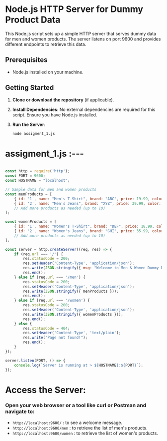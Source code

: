 # Node.js HTTP Server for Dummy Product Data

This Node.js script sets up a simple HTTP server that serves dummy data for men and women products. The server listens on port 9600 and provides different endpoints to retrieve this data.

## Prerequisites

- Node.js installed on your machine.

## Getting Started

1. **Clone or download the repository** (if applicable).

2. **Install Dependencies**: No external dependencies are required for this script. Ensure you have Node.js installed.

3. **Run the Server**:
   ```bash
   node assigment_1.js


# assigment_1.js :---
```javaScript

const http = require('http');
const PORT = 9600;
const HOSTNAME = "localhost";

// Sample data for men and women products
const menProducts = [
    { id: '1', name: "Men's T-Shirt", brand: "ABC", price: 19.99, color: "Blue", size: "M", category: "Clothing" },
    { id: '2', name: "Men's Jeans", brand: "XYZ", price: 39.99, color: "Black", size: "L", category: "Clothing" },
    // Add more products as needed (up to 10)
];

const womenProducts = [
    { id: '1', name: "Women's T-Shirt", brand: "DEF", price: 18.99, color: "Red", size: "S", category: "Clothing" },
    { id: '2', name: "Women's Jeans", brand: "GHI", price: 35.99, color: "White", size: "M", category: "Clothing" },
    // Add more products as needed (up to 10)
];

const server = http.createServer((req, res) => {
    if (req.url === '/') {
        res.statusCode = 200;
        res.setHeader('Content-Type', 'application/json');
        res.write(JSON.stringify({ msg: "Welcome to Men & Women Dummy Data!" }));
        res.end();
    } else if (req.url === '/men') {
        res.statusCode = 200;
        res.setHeader('Content-Type', 'application/json');
        res.write(JSON.stringify({ menProducts }));
        res.end();
    } else if (req.url === '/women') {
        res.statusCode = 200;
        res.setHeader('Content-Type', 'application/json');
        res.write(JSON.stringify({ womenProducts }));
        res.end();
    } else {
        res.statusCode = 404;
        res.setHeader('Content-Type', 'text/plain');
        res.write("Page not found!");
        res.end();
    }
});

server.listen(PORT, () => {
    console.log(`Server is running at > ${HOSTNAME}:${PORT}`);
});

```

# Access the Server:
### Open your web browser or a tool like curl or Postman and navigate to:
   * `http://localhost:9600/` : to see a welcome message.
   * `http://localhost:9600/men` : to retrieve the list of men's products.
   * `http://localhost:9600/women` : to retrieve the list of women's products.
